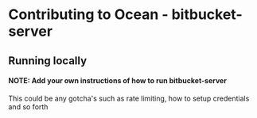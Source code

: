 # Contributing to Ocean - bitbucket-server

## Running locally

#### NOTE: Add your own instructions of how to run bitbucket-server

This could be any gotcha's such as rate limiting, how to setup credentials and so forth
